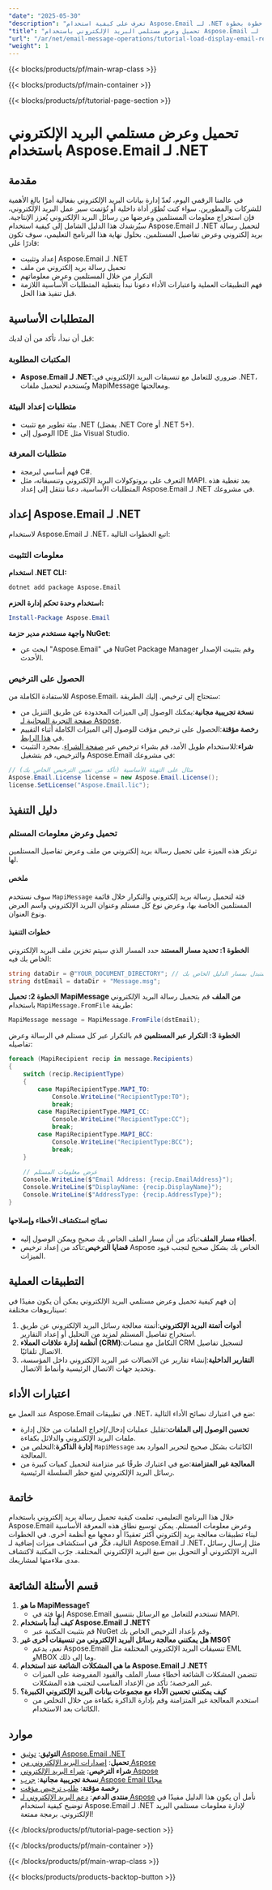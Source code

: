 ```yaml
---
"date": "2025-05-30"
"description": "تعرف على كيفية استخدام Aspose.Email لـ .NET لتحميل معلومات مستلم البريد الإلكتروني وعرضها بكفاءة من خلال هذا الدليل خطوة بخطوة."
"title": "تحميل وعرض مستلمي البريد الإلكتروني باستخدام Aspose.Email لـ .NET - دليل شامل"
"url": "/ar/net/email-message-operations/tutorial-load-display-email-recipients-aspose-email-dotnet/"
"weight": 1
---
```


{{< blocks/products/pf/main-wrap-class >}}

{{< blocks/products/pf/main-container >}}

{{< blocks/products/pf/tutorial-page-section >}}
# تحميل وعرض مستلمي البريد الإلكتروني باستخدام Aspose.Email لـ .NET
## مقدمة
في عالمنا الرقمي اليوم، تُعدّ إدارة بيانات البريد الإلكتروني بفعالية أمرًا بالغ الأهمية للشركات والمطورين. سواء كنت تُطوّر أداة داخلية أو تُؤتمت سير عمل البريد الإلكتروني، فإن استخراج معلومات المستلمين وعرضها من رسائل البريد الإلكتروني يُعزز الإنتاجية. سيُرشدك هذا الدليل الشامل إلى كيفية استخدام Aspose.Email لـ .NET لتحميل رسالة بريد إلكتروني وعرض تفاصيل المستلمين.
بحلول نهاية هذا البرنامج التعليمي، سوف تكون قادرًا على:
- إعداد وتثبيت Aspose.Email لـ .NET
- تحميل رسالة بريد إلكتروني من ملف
- التكرار من خلال المستلمين وعرض معلوماتهم
- فهم التطبيقات العملية واعتبارات الأداء
دعونا نبدأ بتغطية المتطلبات الأساسية اللازمة قبل تنفيذ هذا الحل.
## المتطلبات الأساسية
قبل أن نبدأ، تأكد من أن لديك:
### المكتبات المطلوبة
- **Aspose.Email لـ .NET**:ضروري للتعامل مع تنسيقات البريد الإلكتروني في .NET، ويُستخدم لتحميل ملفات MapiMessage ومعالجتها.
### متطلبات إعداد البيئة
- بيئة تطوير مع تثبيت .NET (يفضل .NET Core أو .NET 5+).
- الوصول إلى IDE مثل Visual Studio.
### متطلبات المعرفة
- فهم أساسي لبرمجة C#.
- التعرف على بروتوكولات البريد الإلكتروني وتنسيقاته، مثل MAPI.
بعد تغطية هذه المتطلبات الأساسية، دعنا ننتقل إلى إعداد Aspose.Email لـ .NET في مشروعك.
## إعداد Aspose.Email لـ .NET
لاستخدام Aspose.Email لـ .NET، اتبع الخطوات التالية:
### معلومات التثبيت
**استخدام .NET CLI:**
```bash
dotnet add package Aspose.Email
```
**استخدام وحدة تحكم إدارة الحزم:**
```powershell
Install-Package Aspose.Email
```
**واجهة مستخدم مدير حزمة NuGet:**
- ابحث عن "Aspose.Email" في NuGet Package Manager وقم بتثبيت الإصدار الأحدث.
### الحصول على الترخيص
للاستفادة الكاملة من Aspose.Email، ستحتاج إلى ترخيص. إليك الطريقة:
- **نسخة تجريبية مجانية**:يمكنك الوصول إلى الميزات المحدودة عن طريق التنزيل من [صفحة التجربة المجانية لـ Aspose](https://releases.aspose.com/email/net/).
- **رخصة مؤقتة**:الحصول على ترخيص مؤقت للوصول إلى الميزات الكاملة أثناء التقييم في [هذا الرابط](https://purchase.aspose.com/temporary-license/).
- **شراء**:للاستخدام طويل الأمد، قم بشراء ترخيص عبر [صفحة الشراء](https://purchase.aspose.com/buy).
بمجرد التثبيت والترخيص، قم بتشغيل Aspose.Email في مشروعك:
```csharp
// مثال على التهيئة الأساسية (تأكد من تعيين الترخيص الخاص بك)
Aspose.Email.License license = new Aspose.Email.License();
license.SetLicense("Aspose.Email.lic");
```
## دليل التنفيذ
### تحميل وعرض معلومات المستلم
ترتكز هذه الميزة على تحميل رسالة بريد إلكتروني من ملف وعرض تفاصيل المستلمين لها.
#### ملخص
سوف نستخدم `MapiMessage` فئة لتحميل رسالة بريد إلكتروني والتكرار خلال قائمة المستلمين الخاصة بها، وعرض نوع كل مستلم وعنوان البريد الإلكتروني واسم العرض ونوع العنوان.
#### خطوات التنفيذ
**الخطوة 1: تحديد مسار المستند**
حدد المسار الذي سيتم تخزين ملف البريد الإلكتروني الخاص بك فيه:
```csharp
string dataDir = @"YOUR_DOCUMENT_DIRECTORY"; // استبدل بمسار الدليل الخاص بك
string dstEmail = dataDir + "Message.msg";
```
**الخطوة 2: تحميل MapiMessage من الملف**
قم بتحميل رسالة البريد الإلكتروني باستخدام `MapiMessage.FromFile` طريقة:
```csharp
MapiMessage message = MapiMessage.FromFile(dstEmail);
```
**الخطوة 3: التكرار عبر المستلمين**
قم بالتكرار عبر كل مستلم في الرسالة وعرض تفاصيله:
```csharp
foreach (MapiRecipient recip in message.Recipients)
{
    switch (recip.RecipientType)
    {
        case MapiRecipientType.MAPI_TO:
            Console.WriteLine("RecipientType:TO");
            break;
        case MapiRecipientType.MAPI_CC:
            Console.WriteLine("RecipientType:CC");
            break;
        case MapiRecipientType.MAPI_BCC:
            Console.WriteLine("RecipientType:BCC");
            break;
    }
    
    // عرض معلومات المستلم
    Console.WriteLine($"Email Address: {recip.EmailAddress}");
    Console.WriteLine($"DisplayName: {recip.DisplayName}");
    Console.WriteLine($"AddressType: {recip.AddressType}");
}
```
#### نصائح استكشاف الأخطاء وإصلاحها
- **أخطاء مسار الملف**:تأكد من أن مسار الملف الخاص بك صحيح ويمكن الوصول إليه.
- **قضايا الترخيص**:تأكد من إعداد ترخيص Aspose الخاص بك بشكل صحيح لتجنب قيود الميزات.
## التطبيقات العملية
إن فهم كيفية تحميل وعرض مستلمي البريد الإلكتروني يمكن أن يكون مفيدًا في سيناريوهات مختلفة:
1. **أدوات أتمتة البريد الإلكتروني**:أتمتة معالجة رسائل البريد الإلكتروني عن طريق استخراج تفاصيل المستلم لمزيد من التحليل أو إعداد التقارير.
2. **أنظمة إدارة علاقات العملاء (CRM)**:التكامل مع منصات CRM لتسجيل تفاصيل الاتصال تلقائيًا.
3. **التقارير الداخلية**:إنشاء تقارير عن الاتصالات عبر البريد الإلكتروني داخل المؤسسة، وتحديد جهات الاتصال الرئيسية وأنماط الاتصال.
## اعتبارات الأداء
عند العمل مع Aspose.Email في تطبيقات .NET، ضع في اعتبارك نصائح الأداء التالية:
- **تحسين الوصول إلى الملفات**:تقليل عمليات إدخال/إخراج الملفات من خلال إدارة ملفات البريد الإلكتروني والدلائل بكفاءة.
- **إدارة الذاكرة**:التخلص من `MapiMessage` الكائنات بشكل صحيح لتحرير الموارد بعد المعالجة.
- **المعالجة غير المتزامنة**:ضع في اعتبارك طرقًا غير متزامنة لتحميل كميات كبيرة من رسائل البريد الإلكتروني لمنع حظر السلسلة الرئيسية.
## خاتمة
خلال هذا البرنامج التعليمي، تعلمت كيفية تحميل رسالة بريد إلكتروني باستخدام Aspose.Email وعرض معلومات المستلم. يمكن توسيع نطاق هذه المعرفة الأساسية لبناء تطبيقات معالجة بريد إلكتروني أكثر تعقيدًا أو دمجها مع أنظمة أخرى.
في الخطوات التالية، فكّر في استكشاف ميزات إضافية لـ Aspose.Email لـ .NET، مثل إرسال رسائل البريد الإلكتروني أو التحويل بين صيغ البريد الإلكتروني المختلفة. جرّب المكتبة لاكتشاف مدى ملاءمتها لمشاريعك.
## قسم الأسئلة الشائعة
1. **ما هو MapiMessage؟**
   - إنها فئة في Aspose.Email تستخدم للتعامل مع الرسائل بتنسيق MAPI.
2. **كيف أبدأ باستخدام Aspose.Email لـ .NET؟**
   - قم بتثبيت المكتبة عبر NuGet وقم بإعداد الترخيص الخاص بك.
3. **هل يمكنني معالجة رسائل البريد الإلكتروني من تنسيقات أخرى غير MSG؟**
   - نعم، يدعم Aspose.Email تنسيقات البريد الإلكتروني المختلفة مثل EML وMBOX وما إلى ذلك.
4. **ما هي المشكلات الشائعة عند استخدام Aspose.Email لـ .NET؟**
   - تتضمن المشكلات الشائعة أخطاء مسار الملف والقيود المفروضة على الميزات غير المرخصة؛ تأكد من الإعداد المناسب لتجنب هذه المشكلات.
5. **كيف يمكنني تحسين الأداء مع مجموعات بيانات البريد الإلكتروني الكبيرة؟**
   - استخدم المعالجة غير المتزامنة وقم بإدارة الذاكرة بكفاءة من خلال التخلص من الكائنات بعد الاستخدام.
## موارد
- **التوثيق**: [توثيق Aspose.Email .NET](https://reference.aspose.com/email/net/)
- **تحميل**: [إصدارات البريد الإلكتروني من Aspose](https://releases.aspose.com/email/net/)
- **شراء الترخيص**: [شراء البريد الإلكتروني Aspose](https://purchase.aspose.com/buy)
- **نسخة تجريبية مجانية**: [جرب Aspose Email مجانًا](https://releases.aspose.com/email/net/)
- **رخصة مؤقتة**: [طلب ترخيص مؤقت](https://purchase.aspose.com/temporary-license/)
- **منتدى الدعم**: [دعم البريد الإلكتروني لـ Aspose](https://forum.aspose.com/c/email/10)
نأمل أن يكون هذا الدليل مفيدًا في توضيح كيفية استخدام Aspose.Email لـ .NET لإدارة معلومات مستلمي البريد الإلكتروني. برمجة ممتعة!

{{< /blocks/products/pf/tutorial-page-section >}}

{{< /blocks/products/pf/main-container >}}

{{< /blocks/products/pf/main-wrap-class >}}

{{< blocks/products/products-backtop-button >}}